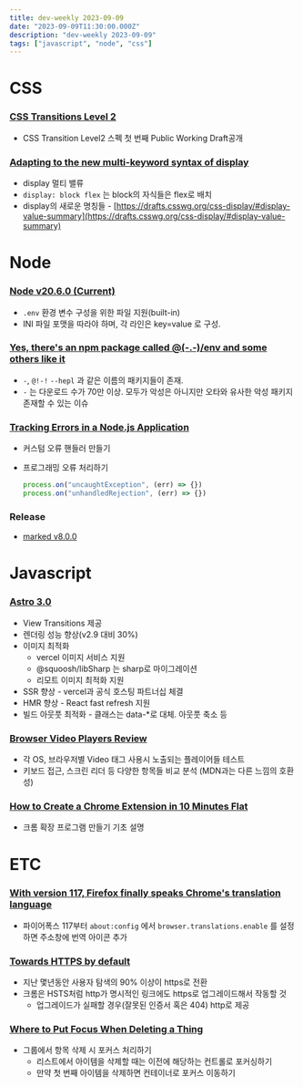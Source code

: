 ```yaml
---
title: dev-weekly 2023-09-09
date: "2023-09-09T11:30:00.000Z"
description: "dev-weekly 2023-09-09"
tags: ["javascript", "node", "css"]
---
```

# CSS

### **[CSS Transitions Level 2](https://www.w3.org/TR/2023/WD-css-transitions-2-20230905/)**

- CSS Transition Level2 스펙 첫 번째 Public Working Draft공개

### **[Adapting to the new multi-keyword syntax of display](https://developer.mozilla.org/en-US/docs/Web/CSS/display/multi-keyword_syntax_of_display)**

- display 멀티 밸류
- `display: block flex` 는 block의 자식들은 flex로 배치
- display의 새로운 명칭들 - [https://drafts.csswg.org/css-display/#display-value-summary](https://drafts.csswg.org/css-display/#display-value-summary)

# Node

### **[Node v20.6.0 (Current)](https://nodejs.org/en/blog/release/v20.6.0)**

- `.env` 환경 변수 구성을 위한 파일 지원(built-in)
- INI 파일 포맷을 따라야 하며, 각 라인은 key=value 로 구성.

### **[Yes, there's an npm package called @(-.-)/env and some others like it](https://www.bleepingcomputer.com/news/technology/yes-theres-an-npm-package-called-env-and-some-others-like-it/)**

- `-`, `@!-!` `--hepl` 과 같은 이름의 패키지들이 존재.
- `-` 는 다운로드 수가 70만 이상. 모두가 악성은 아니지만 오타와 유사한 악성 패키지 존재할 수 있는 이슈

### **[Tracking Errors in a Node.js Application](https://blog.appsignal.com/2023/08/30/tracking-errors-in-a-nodejs-application.html)**

- 커스텀 오류 핸들러 만들기
- 프로그래밍 오류 처리하기
    
    ```jsx
    process.on("uncaughtException", (err) => {})
    process.on("unhandledRejection", (err) => {})
    ```
    

### Release

- [marked v8.0.0](https://github.com/markedjs/marked/releases/tag/v8.0.0)

# Javascript

### **[Astro 3.0](https://astro.build/blog/astro-3/)**

- View Transitions 제공
- 렌더링 성능 향상(v2.9 대비 30%)
- 이미지 최적화
    - vercel 이미지 서비스 지원
    - @squoosh/libSharp 는 sharp로 마이그레이션
    - 리모트 이미지 최적화 지원
- SSR 향상 - vercel과 공식 호스팅 파트너십 체결
- HMR 향상 - React fast refresh 지원
- 빌드 아웃풋 최적화 - 클래스는 data-*로 대체. 아웃풋 축소 등

### **[Browser Video Players Review](https://adrianroselli.com/2023/09/browser-video-players-review.html)**

- 각 OS, 브라우저별 Video 태그 사용시 노출되는 플레이어들 테스트
- 키보드 접근, 스크린 리더 등 다양한 항목들 비교 분석 (MDN과는 다른 느낌의 호환성)

### **[How to Create a Chrome Extension in 10 Minutes Flat](https://www.sitepoint.com/create-chrome-extension-10-minutes-flat/)**

- 크롬 확장 프로그램 만들기 기초 설명

# ETC

### **[With version 117, Firefox finally speaks Chrome's translation language](https://www.theregister.com/2023/08/31/firefox_117/)**

- 파이어폭스 117부터 `about:config` 에서 `browser.translations.enable` 를 설정하면 주소창에 번역 아이콘 추가

### **[Towards HTTPS by default](https://blog.chromium.org/2023/08/towards-https-by-default.html)**

- 지난 몇년동안 사용자 탐색의 90% 이상이 https로 전환
- 크롬은 HSTS처럼 http가 명시적인 링크에도 https로 업그레이드해서 작동할 것
    - 업그레이드가 실패할 경우(잘못된 인증서 혹은 404) http로 제공

### **[Where to Put Focus When Deleting a Thing](https://adrianroselli.com/2023/08/where-to-put-focus-when-deleting-a-thing.html)**

- 그룹에서 항목 삭제 시 포커스 처리하기
    - 리스트에서 아이템을 삭제할 때는 이전에 해당하는 컨트롤로 포커싱하기
    - 만약 첫 번째 아이템을 삭제하면 컨테이너로 포커스 이동하기